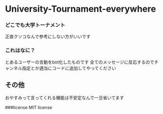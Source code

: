 # University-Tournament-everywhere
### どこでも大学トーナメント

正直クソコなんで参考にしない方がいいです

### これはなに？

とあるユーザーの言動をbot化したものです
全てのメッセージに反応するのでチャンネル指定とか適当にコードに追加してやってください

## その他

おやすみって言ってくれる機能は不安定なんで一旦省いてます

###license
MIT license
